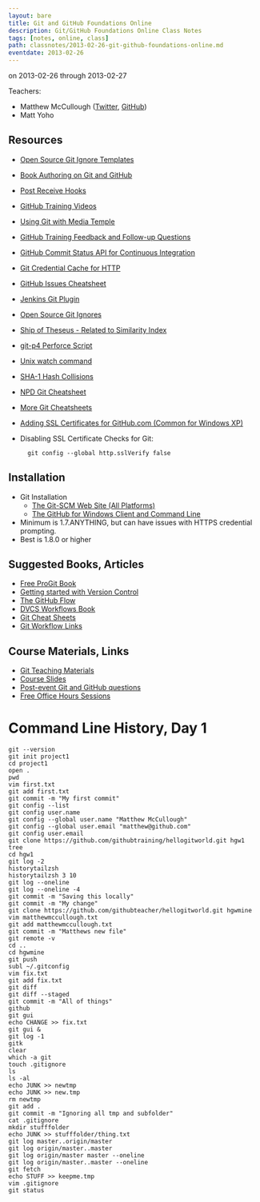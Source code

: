 ```yaml
---
layout: bare
title: Git and GitHub Foundations Online
description: Git/GitHub Foundations Online Class Notes
tags: [notes, online, class]
path: classnotes/2013-02-26-git-github-foundations-online.md
eventdate: 2013-02-26
---
```


on 2013-02-26 through 2013-02-27

Teachers:

* Matthew McCullough ([Twitter](http://twitter.com/matthewmccull), [GitHub](https://github.com/matthewmccullough))
* Matt Yoho


## Resources

* [Open Source Git Ignore Templates](https://github.com/github/gitignore)
* [Book Authoring on Git and GitHub](http://teach.github.com/articles/book-authoring-using-git-and-github/)
* [Post Receive Hooks](https://help.github.com/articles/post-receive-hooks)
* [GitHub Training Videos](http://training.github.com/resources/videos/)
* [Using Git with Media Temple](http://carl-topham.com/theblog/post/using-git-media-temple/)
* [GitHub Training Feedback and Follow-up Questions](https://github.com/githubtraining/feedback/issues?state=open)
* [GitHub Commit Status API for Continuous Integration](https://github.com/blog/1227-commit-status-api)
* [Git Credential Cache for HTTP](http://teach.github.com/articles/lesson-git-credential-cache/)
* [GitHub Issues Cheatsheet](http://teach.github.com/articles/github-issues-cheatsheet/)
* [Jenkins Git Plugin](https://wiki.jenkins-ci.org/display/JENKINS/Git+Plugin)
* [Open Source Git Ignores](https://github.com/github/gitignore)
* [Ship of Theseus - Related to Similarity Index](http://en.wikipedia.org/wiki/Ship_of_Theseus)
* [git-p4 Perforce Script](http://kb.perforce.com/article/1417/git-p4)
* [Unix watch command](http://en.wikipedia.org/wiki/Watch_(Unix))
* [SHA-1 Hash Collisions](http://git-scm.com/book/ch6-1.html#A-SHORT-NOTE-ABOUT-SHA-1)
* [NPD Git Cheatsheet](http://ndpsoftware.com/git-cheatsheet.html)
* [More Git Cheatsheets](http://teach.github.com/articles/git-cheatsheets/)
* [Adding SSL Certificates for GitHub.com (Common for Windows XP)](http://stackoverflow.com/questions/3777075/https-github-access/4454754#4454754)
* Disabling SSL Certificate Checks for Git:

        git config --global http.sslVerify false


## Installation
* Git Installation
    * [The Git-SCM Web Site (All Platforms)](http://git-scm.com)
    * [The GitHub for Windows Client and Command Line](http://windows.github.com)
* Minimum is 1.7.ANYTHING, but can have issues with HTTPS credential prompting.
* Best is 1.8.0 or higher

## Suggested Books, Articles
* [Free ProGit Book](http://git-scm.com/book)
* [Getting started with Version Control](http://teach.github.com/articles/lesson-new-to-version-control/)
* [The GitHub Flow](http://scottchacon.com/2011/08/31/github-flow.html)
* [DVCS Workflows Book](https://github.com/zkessin/dvcs-workflows)
* [Git Cheat Sheets](http://teach.github.com/articles/git-cheatsheets/)
* [Git Workflow Links](https://pinboard.in/u:matthew.mccullough/t:git+workflow)

## Course Materials, Links
* [Git Teaching Materials](http://teach.github.com)
* [Course Slides](http://teach.github.com/articles/course-slides/)
* [Post-event Git and GitHub questions](https://github.com/githubtraining/feedback/)
* [Free Office Hours Sessions](http://training.github.com/web/free-classes/)

# Command Line History, Day 1

```
git --version
git init project1
cd project1
open .
pwd
vim first.txt
git add first.txt
git commit -m "My first commit"
git config --list
git config user.name
git config --global user.name "Matthew McCullough"
git config --global user.email "matthew@github.com"
git config user.email
git clone https://github.com/githubtraining/hellogitworld.git hgw1
tree 
cd hgw1
git log -2
historytailzsh
historytailzsh 3 10
git log --oneline
git log --oneline -4
git commit -m "Saving this locally"
git commit -m "My change" 
git clone https://github.com/githubteacher/hellogitworld.git hgwmine
vim matthewmccullough.txt
git add matthewmccullough.txt
git commit -m "Matthews new file"
git remote -v
cd ..
cd hgwmine
git push
subl ~/.gitconfig
vim fix.txt
git add fix.txt
git diff
git diff --staged
git commit -m "All of things"
github
git gui
echo CHANGE >> fix.txt
git gui &
git log -1
gitk 
clear
which -a git
touch .gitignore
ls
ls -al
echo JUNK >> newtmp
echo JUNK >> new.tmp
rm newtmp
git add .
git commit -m "Ignoring all tmp and subfolder"
cat .gitignore
mkdir stufffolder
echo JUNK >> stufffolder/thing.txt
git log master..origin/master
git log origin/master..master
git log origin/master master --oneline
git log origin/master..master --oneline
git fetch
echo STUFF >> keepme.tmp
vim .gitignore
git status
```
